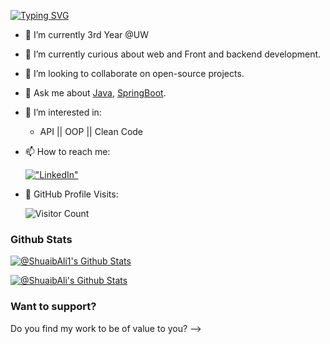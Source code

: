 [![Typing SVG](https://readme-typing-svg.herokuapp.com?font=Fira+Code&pause=1000&width=435&lines=Hi%2C+I+am+%40-Eng-ShuaibAli1+%F0%9F%91%8B)](https://git.io/typing-svg)


- 🔭 I’m currently 3rd Year @UW 
- 🌱 I’m currently curious about web and Front and backend development.
- 👯 I’m looking to collaborate on open-source projects.
- 💬 Ask me about [Java](https://www.java.com/en/), [SpringBoot](https://spring.io/).
- 👀 I’m interested in: 
   * API || OOP || Clean Code
   
- 📫 How to reach me:

 
  [!["LinkedIn"](https://img.shields.io/badge/LinkedIn-blue?style=flat&logo=linkedin&labelColor=blue)](https://www.linkedin.com/in/shuaibali1/)
  
- 👀 GitHub Profile Visits: 

  ![Visitor Count](https://profile-counter.glitch.me/ShuaibAli1/count.svg)
 

### Github Stats

[![@ShuaibAli1's Github Stats](https://github-readme-stats.vercel.app/api?username=ShuaibAli1&count_private=true&theme=default&show_icons=true&&title_color=fff&icon_color=79ff97&text_color=9f9f9f&bg_color=151515)](https://github.com/ShuaibAli1)

[![@ShuaibAli's Github Stats](https://github-profile-summary-cards.vercel.app/api/cards/profile-details?username=ShuaibAli1&theme=vue)](https://github.com/ShuaibAli1)

### Want to support?
 
Do you find my work to be of value to you?
-->

